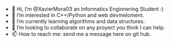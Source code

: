 - 👋 Hi, I’m @XavierMora03 an Informatics Enginnering Student :)
- 👀 I’m interested in C++/Python and web devmeloment. 
- 🌱 I’m currently learning algorithms and data structures.
- 💞️ I’m looking to collaborate on any proyect you think I can help. 
- 📫 How to reach me: send me a message here on git hub.

<!---
XavierMora03/XavierMora03 is a ✨ special ✨ repository because its `README.md` (this file) appears on your GitHub profile.
You can click the Preview link to take a look at your changes.
--->

